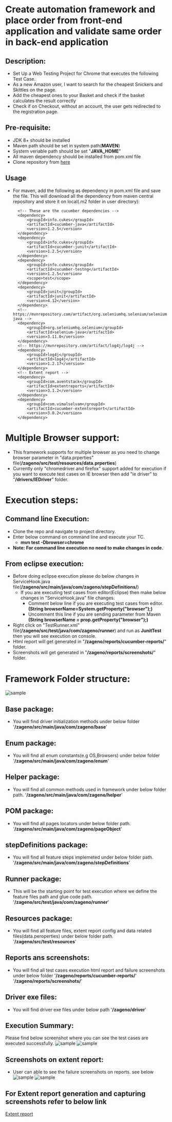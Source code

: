 
# Create automation framework and place order from front-end application and validate same order in back-end application

## Description: 

- Set Up a Web Testing Project for Chrome that executes the following Test Case.
- As a new Amazon user, I want to search for the cheapest Snickers and Skittles on the page.
- Add the cheapest ones to your Basket and check if the basket calculates the result correctly
- Check if on Checkout, without an account, the user gets redirected to the registration page.

## **Pre-requisite:**

- JDK 8+ should be installed
- Maven path should be set in system path(**MAVEN**)
- System veriable path should be set "**JAVA_HOME**"
- All maven dependency should be installed from pom.xml file
- Clone repository from [here](https://github.com/AjitBhavle/zageno.git)

## **Usage**

- For maven, add the following as dependency in pom.xml file and save the file. This will download all the dependency from maven central repository and store it on local(.m2 folder in user directory):

		<!-- These are the cucumber dependencies -->
		<dependency>
			<groupId>info.cukes</groupId>
			<artifactId>cucumber-java</artifactId>
			<version>1.2.5</version>
		</dependency>
		<dependency>
			<groupId>info.cukes</groupId>
			<artifactId>cucumber-junit</artifactId>
			<version>1.2.5</version>
		</dependency>
		<dependency>
			<groupId>info.cukes</groupId>
			<artifactId>cucumber-testng</artifactId>
			<version>1.2.5</version>
			<scope>test</scope>
		</dependency>
		<dependency>
			<groupId>junit</groupId>
			<artifactId>junit</artifactId>
			<version>4.12</version>
		</dependency>
		<!-- https://mvnrepository.com/artifact/org.seleniumhq.selenium/selenium-java -->
		<dependency>
			<groupId>org.seleniumhq.selenium</groupId>
			<artifactId>selenium-java</artifactId>
			<version>3.11.0</version>
		</dependency>
		<!-- https://mvnrepository.com/artifact/log4j/log4j -->
		<dependency>
			<groupId>log4j</groupId>
			<artifactId>log4j</artifactId>
			<version>1.2.17</version>
		</dependency>
		<!-- Extent report -->
		<dependency>
			<groupId>com.aventstack</groupId>
			<artifactId>extentreports</artifactId>
			<version>3.1.2</version>
		</dependency>
		<dependency>
			<groupId>com.vimalselvam</groupId>
			<artifactId>cucumber-extentsreport</artifactId>
			<version>3.0.2</version>
		</dependency>
		
# Multiple Browser support:

  - This framework supports for multiple browser as you need to change browser parameter in "data.prperties" file(**/zageno/src/test/resources/data.prperties**)
  - Currently only "chromedriver and firefox" support added for execution if you want to execute test cases on IE browser then add "ie driver" to "**/drivers/IEDriver**" folder.

# Execution steps:

  ## Command line Execution:   
  - Clone the repo and navigate to project directory.
  - Enter below command on command line and execute your TC.
     - **mvn test -Dbrowser=chrome**
  - **Note: For command line execution no need to make changes in code.**

  ## From eclipse execution: 
  - Before doing eclipse execution please do below changes in ServiceHook.java file(**/zageno/src/main/java/com/zageno/stepDefinitions/**)
   	- If you are executing test cases from editor(Eclipse) then make below changes in "ServiceHook.java" file changes.
       	- Comment below line if you are executing test cases from editor. 
     	 	**(String browserName=System.getProperty("browser");)**
       	- Uncomment this line if you are sending parameter from Maven **(String browserName = prop.getProperty("browser");)**
  -  Right click on "TestRunner.xml" file(**/zageno/src/test/java/com/zageno/runner**) and run as **JunitTest** then you will see execution on console.
  -  Html report will get generated in "**/zageno/reports/cucumber-reports/**" folder.
  -  Screenshots will get generated in "**/zageno/reports/screenshots/**" folder.
     
# Framework Folder structure:
![sample](https://github.com/AjitBhavle/zageno/blob/master/images/framework.PNG)

  ## Base package: 
  - You will find driver initialization methods under below folder
     '**/zageno/src/main/java/com/zageno/base**'
 ## Enum package: 
  - You will find all enum constants(e.g OS,Browsers) under below folder
     '**/zageno/src/main/java/com/zageno/enum**'
  ## Helper package: 
  - You will find all common methods used in framework under below folder path.
     '**/zageno/src/main/java/com/zageno/helper**'
  ## POM package: 
  - You will find all pages locators under below folder path.
     '**/zageno/src/main/java/com/zageno/pageObject**'  
  ## stepDefinitions package: 
  - You will find all feature steps implemeted under below folder path.
     '**/zageno/src/main/java/com/zageno/stepDefinitions**'  
  ## Runner package: 
  - This will be the starting point for test execution where we define the feature files path and glue code path.
     '**/zageno/src/test/java/com/zageno/runner**' 
  ## Resources package: 
  - You will find all feature files, extent report config and data related files(data.peroperties) under below folder path.
     '**/zageno/src/test/resources**'
  ## Reports ans screenshots: 
  - You will find all test cases execution html report and failure screenshots under below folder
     '**/zageno/reports/cucumber-reports/**'
     '**/zageno/reports/screenshots/**'
  ## Driver exe files:
   - You will find driver exe files under below path
     '**/zageno/driver**' 

## Execution Summary: 
Please find below screenshot where you can see the test cases are executed successfully.
   ![sample](https://github.com/AjitBhavle/zageno/blob/master/images/executionSummary1.PNG)
   ![sample](https://github.com/AjitBhavle/zageno/blob/master/images/executionSummary2.PNG)
   
## Screenshots on extent report: 
- User can able to see the failure screenshots on reports. see below
![sample](https://github.com/AjitBhavle/zageno/blob/master/images/ReportScreenshot.PNG)
![sample](https://github.com/AjitBhavle/zageno/blob/master/images/screenshotOnReport.PNG)
	
## For Extent report generation and capturing screenshots refer to below link
[Extent report](https://www.toolsqa.com/selenium-cucumber-framework/cucumber-extent-report/)
